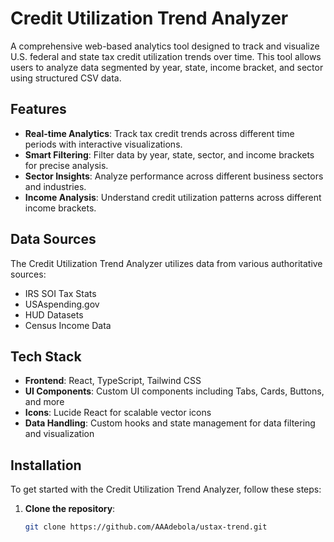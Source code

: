 # Credit Utilization Trend Analyzer

A comprehensive web-based analytics tool designed to track and visualize U.S. federal and state tax credit utilization trends over time. This tool allows users to analyze data segmented by year, state, income bracket, and sector using structured CSV data.

## Features

- **Real-time Analytics**: Track tax credit trends across different time periods with interactive visualizations.
- **Smart Filtering**: Filter data by year, state, sector, and income brackets for precise analysis.
- **Sector Insights**: Analyze performance across different business sectors and industries.
- **Income Analysis**: Understand credit utilization patterns across different income brackets.

## Data Sources

The Credit Utilization Trend Analyzer utilizes data from various authoritative sources:

- IRS SOI Tax Stats
- USAspending.gov
- HUD Datasets
- Census Income Data

## Tech Stack

- **Frontend**: React, TypeScript, Tailwind CSS
- **UI Components**: Custom UI components including Tabs, Cards, Buttons, and more
- **Icons**: Lucide React for scalable vector icons
- **Data Handling**: Custom hooks and state management for data filtering and visualization

## Installation

To get started with the Credit Utilization Trend Analyzer, follow these steps:

1. **Clone the repository**:
   ```bash
   git clone https://github.com/AAAdebola/ustax-trend.git
